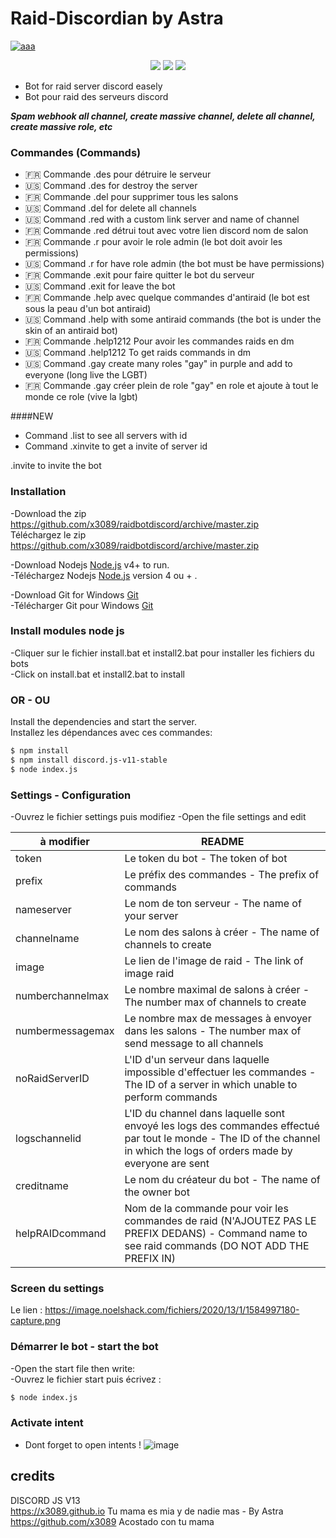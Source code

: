 # Raid-Discordian by Astra
[![aaa](https://media3.giphy.com/media/v1.Y2lkPTc5MGI3NjExZGUzYjk2NWE3NzZhZmRlNmYwMjk0OTY1OGIxNThiZmEzZWQwNGNjNyZlcD12MV9pbnRlcm5hbF9naWZzX2dpZklkJmN0PXM/TIj8cbzWYKnE9ul3ab/giphy.gif)](https://discord.link/hap)


<p align="center">
<a href="https://discord.link/hap"><img src="https://img.shields.io/github/watchers/Walkoud/raidbotdiscord?logoColor=purple&style=social"></a>
  <a href="https://discord.link/hap"><img src="https://img.shields.io/github/last-commit/Walkoud/raidbotdiscord"></a>
<a href="https://discord.link/hap"><img src="https://img.shields.io/discord/736923536475684974?label=Join%20HΛP&logo=discord&style=flat-square"></a>

</p>

- Bot for raid server discord easely
- Bot pour raid des serveurs discord

***Spam webhook all channel, create massive channel, delete all channel, create massive role, etc***

### Commandes (Commands)

  -  🇫🇷 Commande .des pour détruire le serveur
  - 🇺🇸 Command .des for destroy the server
  - 🇫🇷 Commande .del pour supprimer tous les salons
  -  🇺🇸 Command .del for delete all channels
  - 🇺🇸 Command .red with a custom link server and name of channel
- 🇫🇷 Commande .red détrui tout avec votre lien discord nom de salon
-  🇫🇷 Commande .r pour avoir le role admin (le bot doit avoir les permissions)
- 🇺🇸 Command .r for have role admin (the bot must be have permissions)
-    🇫🇷 Commande .exit pour faire quitter le bot du serveur
-   🇺🇸 Command .exit for leave the bot
-    🇫🇷 Commande .help avec quelque commandes d'antiraid (le bot est  sous la peau d'un bot antiraid)
- 🇺🇸 Command .help with some antiraid commands (the bot is under the skin of an antiraid bot)
-    🇫🇷 Commande .help1212 Pour avoir les commandes raids en dm 
- 🇺🇸 Command .help1212 To get raids commands in dm
- 🇺🇸 Command .gay create many roles "gay" in purple and add to everyone (long live the LGBT)
- 🇫🇷 Commande .gay créer plein de role "gay" en role et ajoute à tout le monde ce role (vive la lgbt)

####NEW
- Command .list to see all servers with id
- Command .xinvite to get a invite of server id


.invite to invite the bot

### Installation
-Download the zip https://github.com/x3089/raidbotdiscord/archive/master.zip <br/>
Téléchargez le zip https://github.com/x3089/raidbotdiscord/archive/master.zip

-Download Nodejs [Node.js](https://nodejs.org/) v4+ to run. <br/>
-Téléchargez Nodejs  [Node.js](https://nodejs.org/) version 4 ou + .

-Download Git for Windows [Git](https://git-scm.com/download/win) <br/>
-Télécharger Git pour Windows [Git](https://git-scm.com/download/win) 




### Install modules node js

-Cliquer sur le fichier install.bat et install2.bat pour installer les fichiers du bots <br/>
-Click on install.bat et install2.bat to install 

### OR - OU

Install the dependencies and start the server. <br/>
Installez les dépendances avec ces commandes:

```sh
$ npm install
$ npm install discord.js-v11-stable
$ node index.js
```




### Settings - Configuration

-Ouvrez le fichier settings puis modifiez
-Open the file settings and edit

| à modifier | README |
| ------ | ------ |
| token | Le token du bot - The token of bot |
| prefix | Le préfix des commandes - The prefix of commands |
| nameserver | Le nom de ton serveur - The name of your server |
| channelname | Le nom des salons à créer - The name of channels to create |
| image | Le lien de l'image de raid - The link of image raid |
|numberchannelmax | Le nombre maximal de salons à créer - The number max of channels to create |
|numbermessagemax | Le nombre max de messages à envoyer dans les salons - The number max of send message to all channels |
|noRaidServerID | L'ID d'un serveur dans laquelle impossible d'effectuer les commandes - The ID of a server in which unable to perform commands |
|logschannelid | L'ID du channel dans laquelle sont envoyé les logs des commandes effectué par tout le monde - The ID of the channel in which the logs of orders made by everyone are sent |
| creditname| Le nom du créateur du bot - The name of the owner bot |
| helpRAIDcommand| Nom de la commande pour voir les commandes de raid (N'AJOUTEZ PAS LE PREFIX DEDANS) - Command name to see raid commands (DO NOT ADD THE PREFIX IN)  |


### Screen du settings
Le lien : https://image.noelshack.com/fichiers/2020/13/1/1584997180-capture.png

### Démarrer le bot - start the bot


-Open the start file then write:<br/>
-Ouvrez le fichier start puis écrivez : 
```sh
$ node index.js
```

### Activate intent

- Dont forget to open intents ! 
![image](https://user-images.githubusercontent.com/38588921/174448017-f0bbefb4-de8f-4010-93ce-55f2eb58fe6c.png)


## credits

DISCORD JS V13
<br>
https://x3089.github.io
Tu mama es mia y de nadie mas - By Astra https://github.com/x3089
Acostado con tu mama
 <br>
